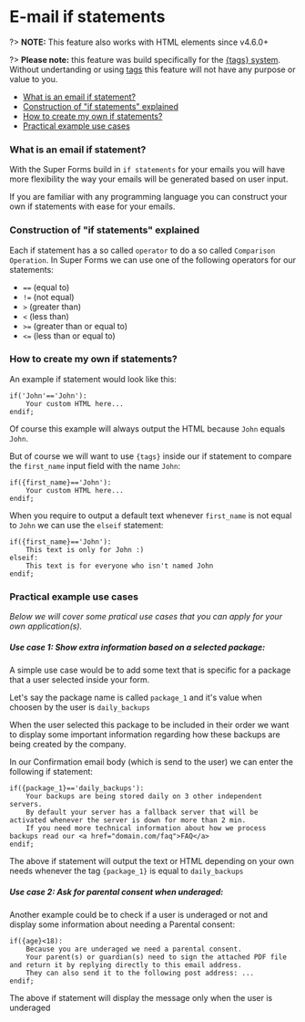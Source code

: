 # E-mail if statements

?> **NOTE:** This feature also works with HTML elements since v4.6.0+

?> **Please note:** this feature was build specifically for the [{tags} system](tags-system). Without undertanding or using [tags](tags-system) this feature will not have any purpose or value to you.

* [What is an email if statement?](#what-is-an-email-if-statement)
* [Construction of "if statements" explained](#construction-of-quotif-statementsquot-explained)
* [How to create my own if statements?](#how-to-create-my-own-if-statements)
* [Practical example use cases](#practical-example-use-cases)


### What is an email if statement?

With the Super Forms build in `if statements` for your emails you will have more flexibility the way your emails will be generated based on user input.

If you are familiar with any programming language you can construct your own if statements with ease for your emails.


### Construction of "if statements" explained

Each if statement has a so called `operator` to do a so called `Comparison Operation`. In Super Forms we can use one of the following operators for our statements:
- `==` (equal to)
- `!=` (not equal)
- `>` (greater than)
- `<` (less than)
- `>=` (greater than or equal to)
- `<=` (less than or equal to)


### How to create my own if statements?

An example if statement would look like this: 

	if('John'=='John'): 
		Your custom HTML here...
	endif;

Of course this example will always output the HTML because `John` equals `John`.

But of course we will want to use `{tags}` inside our if statement to compare the `first_name` input field with the name `John`:

	if({first_name}=='John'): 
		Your custom HTML here...
	endif;

When you require to output a default text whenever `first_name` is not equal to `John` we can use the `elseif` statement:

	if({first_name}=='John'):
		This text is only for John :)
	elseif:
		This text is for everyone who isn't named John
	endif;



### Practical example use cases

_Below we will cover some pratical use cases that you can apply for your own application(s)._

##### Use case 1: Show extra information based on a selected package:

A simple use case would be to add some text that is specific for a package that a user selected inside your form.

Let's say the package name is called `package_1` and it's value when choosen by the user is `daily_backups`

When the user selected this package to be included in their order we want to display some important information regarding how these backups are being created by the company.

In our Confirmation email body (which is send to the user) we can enter the following if statement:

	if({package_1}=='daily_backups'):
		Your backups are being stored daily on 3 other independent servers.
		By default your server has a fallback server that will be activated whenever the server is down for more than 2 min.
		If you need more technical information about how we process backups read our <a href="domain.com/faq">FAQ</a>
	endif;

The above if statement will output the text or HTML depending on your own needs whenever the tag `{package_1}` is equal to `daily_backups`


##### Use case 2: Ask for parental consent when underaged:

Another example could be to check if a user is underaged or not and display some information about needing a Parental consent:

	if({age}<18):
		Because you are underaged we need a parental consent.
		Your parent(s) or guardian(s) need to sign the attached PDF file and return it by replying directly to this email address.
		They can also send it to the following post address: ...
	endif;

The above if statement will display the message only when the user is underaged




